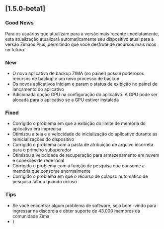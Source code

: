 ## [1.5.0-beta1]
### Good News
Para os usuários que atualizam para a versão mais recente imediatamente, esta atualização atualizará automaticamente seu dispositivo atual para a versão Zimaos Plus, permitindo que você desfrute de recursos mais ricos no futuro.
### New
- O novo aplicativo de backup ZIMA (no painel) possui poderosos recursos de backup e um novo processo de backup
- Os novos aplicativos iniciam e param o status de exibição no painel de lançamento do aplicativo
- Adicionada opção GPU na configuração do aplicativo. A GPU pode ser alocada para o aplicativo se a GPU estiver instalada
### Fixed
- Corrigido o problema em que a exibição do limite de memória do aplicativo era imprecisa
- Otimizou a tela e a velocidade de inicialização do aplicativo durante as reinicializações do dispositivo
- Corrigido o problema com a pasta de atribuição de arquivo incorreta para o primeiro subuperador
- Otimizou a velocidade de recuperação para armazenamento em nuvem e conexões de rede local
- Corrigido o problema com a função de pesquisa que consome a memória que consome anormalmente
- Corrigido o problema em que o recurso de colapso automático de pesquisa falhou quando ocioso
### Tips
- Se você encontrar algum problema de software, seja bem -vindo para ingressar na discórdia e obter suporte de 43.000 membros da comunidade Zima
- )
